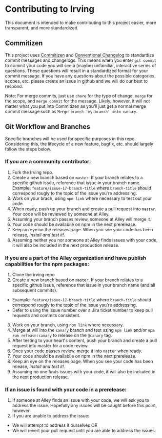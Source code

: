 # Contributing to Irving
This document is intended to make contributing to this project easier, more transparent, and more standardized.

## Commitizen
This project uses [Commitizen](https://github.com/commitizen/cz-cli) and [Conventional Changelog](https://github.com/conventional-changelog/conventional-changelog) to standardize commit messages and changelogs. This means when you enter `git commit` to commit your code you will see a (maybe) unfamiliar, interactive series of questions. These questions will result in a standardized format for your commit message. If you have any questions about the possible categories, scopes, etc. please create an issue in github and we will do our best to respond.

Note: For merge commits, just use `chore` for the type of change, `merge` for the scope, and `merge commit` for the message. Likely, however, it will not matter what you put into Commitizen as you'll just get a normal merge commit message such as `Merge branch 'my-branch' into canary`.

## Git Workflow and Branches
Specific branches will be used for specific purposes in this repo. Considering this, the lifecycle of a new feature, bugfix, etc. should largely follow the steps below.

### If you are a community contributor:
1. Fork the Irving repo.
2. Create a new branch based on `master`. If your branch relates to a specific github issue, reference that issue in your branch name. Example: `feature/issue-17-branch-title` where `branch-title` should correspond rougly to the topic of the issue you're addressing.
3. Work on your brach, using `npm link` where necessary to test out your code.
5. When ready, push up your branch and create a pull request into `master`. Your code will be reviewed by someone at Alley.
6. Assuming your branch passes review, someone at Alley will merge it.
7. Your code should be availabile on npm in the next prerelease.
8. Keep an eye on the releases page. When you see your code has been release, _install and test it!_.
9. Assuming neither you nor someone at Alley finds issues with your code, it will also be included in the next production release.

### If you are a part of the Alley organization and have publish capabilities for the npm packages:
1. Clone the irving repo
2. Create a new branch based on `master`. If your branch relates to a specific github issue, reference that issue in your branch name (and all subsequent commits).
* Example: `feature/issue-17-branch-title` where `branch-title` should correspond rougly to the topic of the issue you're addressing.
* Defer to using the issue number over a Jira ticket number to keep pull requests and commits consistent.
3. Work on your branch, using `npm link` where necessary.
4. Merge at will into the `canary` branch and test using `npm link` and/or `npm run release:canary` to release on the `@canary` tag.
5. After testing to your heart's content, push your branch and create a pull request into master for a code review.
6. Once your code passes review, merge it into `master` when ready.
6. Your code should be availabile on npm in the next prerelease.
7. Keep an eye on the releases page. When you see your code has been release, _install and test it!_.
8. Assuming no one finds issues with your code, it will also be included in the next production release.

### If an issue is found with your code in a prerelease:
1. If someone at Alley finds an issue with your code, we will ask you to address the issue. Hopefully any issues will be caught before this point, however.
2. If you are unable to address the issue:
* We will attempt to address it ourselves OR
* We will revert your pull request until you are able to address the issues.
